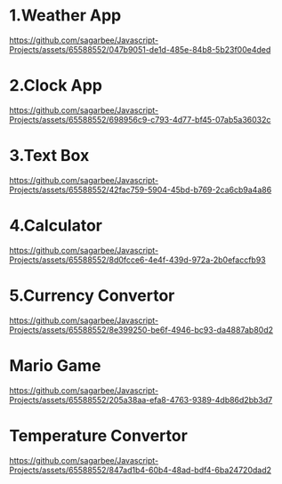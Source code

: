 <h1>1.Weather App</h1>

https://github.com/sagarbee/Javascript-Projects/assets/65588552/047b9051-de1d-485e-84b8-5b23f00e4ded

<h1>2.Clock App</h1>

https://github.com/sagarbee/Javascript-Projects/assets/65588552/698956c9-c793-4d77-bf45-07ab5a36032c

<h1>3.Text Box</h1>

https://github.com/sagarbee/Javascript-Projects/assets/65588552/42fac759-5904-45bd-b769-2ca6cb9a4a86

<h1>4.Calculator</h1>

https://github.com/sagarbee/Javascript-Projects/assets/65588552/8d0fcce6-4e4f-439d-972a-2b0efaccfb93

<h1>5.Currency Convertor</h1>

https://github.com/sagarbee/Javascript-Projects/assets/65588552/8e399250-be6f-4946-bc93-da4887ab80d2

<h1>Mario Game</h1>

https://github.com/sagarbee/Javascript-Projects/assets/65588552/205a38aa-efa8-4763-9389-4db86d2bb3d7

<h1>Temperature Convertor</h1>


https://github.com/sagarbee/Javascript-Projects/assets/65588552/847ad1b4-60b4-48ad-bdf4-6ba24720dad2

